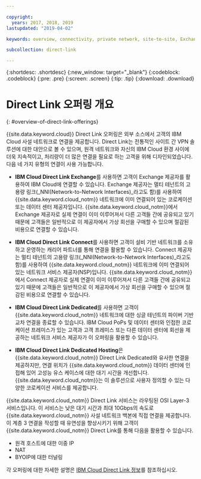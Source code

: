 ```yaml
---

copyright:
  years: 2017, 2018, 2019
lastupdated: "2019-04-02"

keywords: overview, connectivity, private network, site-to-site, Exchange, Connect, Dedicated, Hosting, OSI, Layer-3, partners, NNI, latency, backbone

subcollection: direct-link

---
```


{:shortdesc: .shortdesc}
{:new_window: target="_blank"}
{:codeblock: .codeblock}
{:pre: .pre}
{:screen: .screen}
{:tip: .tip}
{:download: .download}

# Direct Link 오퍼링 개요
{: #overview-of-direct-link-offerings}

{{site.data.keyword.cloud}} Direct Link 오퍼링은 외부 소스에서 고객의 IBM Cloud 사설 네트워크로 연결을 제공합니다. Direct Link는 전통적인 사이트 간 VPN 솔루션에 대한 대안으로 볼 수 있으며, 원격 네트워크와 자신의 IBM Cloud 환경 사이에 더욱 지속적이고, 처리량이 더 많은 연결을 필요로 하는 고객을 위해 디자인되었습니다. 다음 네 가지 유형의 연결이 사용 가능합니다.
 
 * **IBM Cloud Direct Link Exchange**를 사용하면 고객이 Exchange 제공자를 활용하여 IBM Cloud에 연결할 수 있습니다. Exchange 제공자는 멀티 테넌트의 고용량 링크(_NNI(Network-to-Network Interfaces)_라고도 함)를 사용하여 {{site.data.keyword.cloud_notm}} 네트워크에 이미 연결되어 있는 코로케이션 또는 데이터 센터 제공자입니다. {{site.data.keyword.cloud_notm}}에서 Exchange 제공자로 실제 연결이 이미 이루어져서 다른 고객들 간에 공유되고 있기 때문에 고객들은 일반적으로 이 제공자에서 가상 회선을 구매할 수 있으며 절감된 비용으로 연결할 수 있습니다.
 
 * **IBM Cloud Direct Link Connect**를 사용하면 고객이 설비 기반 네트워크를 소유하고 운영하는 캐리어 파트너를 통해 연결을 활용할 수 있습니다. Connect 제공자는 멀티 테넌트의 고용량 링크(_NNI(Network-to-Network Interfaces)_라고도 함)를 사용하여 {{site.data.keyword.cloud_notm}} 네트워크에 이미 연결되어 있는 네트워크 서비스 제공자(NSP)입니다. {{site.data.keyword.cloud_notm}}에서 Connect 제공자로 실제 연결이 이미 이루어져서 다른 고객들 간에 공유되고 있기 때문에 고객들은 일반적으로 이 제공자에서 가상 회선을 구매할 수 있으며 절감된 비용으로 연결할 수 있습니다.
 
 * **IBM Cloud Direct Link Dedicated**를 사용하면 고객이 {{site.data.keyword.cloud_notm}} 네트워크에 대한 싱글 테넌트의 파이버 기반 교차 연결을 종료할 수 있습니다. IBM Cloud PoPs 및 데이터 센터와 인접한 코로케이션 프레미스가 있는 고객과 고객 프레미스 또는 다른 데이터 센터에 회선을 제공하는 네트워크 서비스 제공자가 이 오퍼링을 활용할 수 있습니다.
 
 * **IBM Cloud Direct Link Dedicated Hosting**은 {{site.data.keyword.cloud_notm}} Direct Link Dedicated와 유사한 연결을 제공하지만, 연결 위치가 {{site.data.keyword.cloud_notm}} 데이터 센터에 인접해 있어 고성능 유스 케이스에 대한 대기 시간을 개선합니다. {{site.data.keyword.cloud_notm}}는 이 솔루션으로 사용자 정의할 수 있는 다양한 코로케이션 서비스를 제공합니다.
  
{{site.data.keyword.cloud_notm}} Direct Link 서비스는 라우팅된 OSI Layer-3 서비스입니다. 이 서비스는 낮은 대기 시간과 최대 10Gbps의 속도로 {{site.data.keyword.cloud_notm}} 사설 네트워크 백본에 직접 연결을 제공합니다.
이 계층 3 연결을 작성할 때 유연성을 향상시키기 위해 고객이 {{site.data.keyword.cloud_notm}} Direct Link를 통해 다음을 활용할 수 있습니다.
 * 원격 호스트에 대한 이중 IP
 * NAT
 * BYOIP에 대한 터널링
 
 각 오퍼링에 대한 자세한 설명은 [IBM Cloud Direct Link 정보](/docs/infrastructure/direct-link?topic=direct-link-about-ibm-cloud-direct-link)를 참조하십시오.
